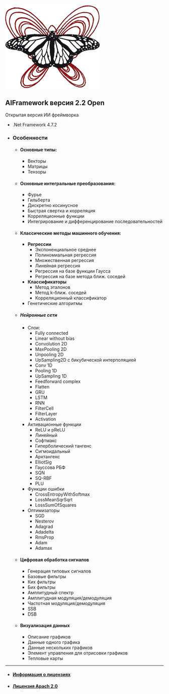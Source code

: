 <img src="https://github.com/AIFramework/AIFrameworkOpen/blob/main/Docs/img/logo.png?raw=true" width=300 />

## AIFramework версия 2.2 Open
Открытая версия ИИ фреймворка


* .Net Framework 4.7.2


* ### Особенности

  * #### Основные типы: 
    * Векторы
    * Матрицы
    * Тензоры

  * #### Основные интегральные преобразования:
    * Фурье
    * Гильберта
    * Дискретно косинусное
    * Быстрая свертка и корреляция
    * Корреляционные функции
    * Интегрирование и дифференцирование последовательностей

  * #### Классические методы машинного обучения: 
    * **Регрессии**
        * Экспоненциальное среднее
        * Полиномиальная регрессия
        * Множественная регрессия
        * Линейная регрессия
        * Регрессия на базе функции Гаусса
        * Регрессия на базе метода ближ. соседей
     * **Классификаторы**
        * Метод эталонов
        * Метод k-ближ. соседей
        * Корреляционный классификатор
     * Генетические алгоритмы

  * ##### Нейронные сети
    * Слои: 
      * Fully connected
      * Linear without bias
      * Convolution 2D
      * MaxPooling 2D
      * Unpooling 2D
      * UpSampling2D с бикубической интерполяцией
      * Conv 1D
      * Pooling 1D
      * UpSampling 1D
      * Feedforward complex
      * Flatten
      * GRU
      * LSTM
      * RNN
      * FilterCell
      * FilterLayer
      * Activation
    * Активационные функции
      * ReLU и pReLU
      * Линейный
      * Софтмакс
      * Гиперболический тангенс
      * Сигмоидальный
      * Арктангенс
      * ElliotSig
      * Гауссова РБФ
      * SQN
      * SQ-RBF
      * PLU
    * Функции ошибки
      * CrossEntropyWithSoftmax
      * LossMeanSqrSqrt
      * LossSumOfSquares  
    * Оптимизаторы
      * SGD
      * Nesterov
      * Adagrad
      * Adadelta
      * RmsProp
      * Adam
      * Adamax
 

   * #### Цифровая обработка сигналов
      * Генерация типовых сигналов
      * Базовые фильтры
      * Ких фильтры
      * Бих фильтры
      * Амплитудный спектр
      * Амплитудная модуляция/демодуляция
      * Частотная модуляция/демодуляция
      * SSB
      * DSB

   * #### Визуализация данных
      * Описание графиков
      * Данные одного графика
      * Данные нескольких графиков
      * Элемент управления для отрисовки графиков
      * Тепловые карты

---
* #### [Информация о лицензиях](https://github.com/AIFramework/AIFrameworkOpen/blob/main/Docs/INFO.md)
* #### [Лицензия Apach 2.0](https://github.com/AIFramework/AIFrameworkOpen/blob/main/LICENSE)
